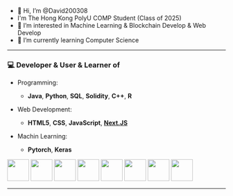 - 👋 Hi, I’m @David200308
- I'm The Hong Kong PolyU COMP Student (Class of 2025)
- 👀 I’m interested in Machine Learning & Blockchain Develop & Web Develop
- 🌱 I’m currently learning Computer Science

---

### 💻 Developer & User & Learner of
- Programming: 
  - **Java**, **Python**, **SQL**, **Solidity**, **C++**, **R**

- Web Development: 
  - **HTML5**, **CSS**, **JavaScript**, [**Next.JS**](https://nextjs.org/)

- Machin Learning:
  - **Pytorch**, **Keras**

<code><a href="https://www.java.com/" target="_blank"><img height="50" src="https://www.vectorlogo.zone/logos/java/java-horizontal.svg"></a></code>
<code><a href="https://www.python.org/" target="_blank"><img height="50" src="https://www.vectorlogo.zone/logos/python/python-ar21.svg"></a></code>
<code><a href="https://isocpp.org/" target="_blank"><img height="50" src="http://www.cplusplus.org/assets/images/b57c66566dd5286a036435b570d1740f.png"></a></code>
<code><a href="https://www.r-project.org/" target="_blank"><img height="50" src="https://www.vectorlogo.zone/logos/r-project/r-project-icon.svg"></a></code>
<code><a href="https://html.spec.whatwg.org/multipage/" target="_blank"><img height="50" src="https://www.vectorlogo.zone/logos/w3_html5/w3_html5-ar21.svg"></a></code> <code><a href="https://www.w3.org/Style/CSS/Overview.en.html" target="_blank"><img height="50" src="https://www.vectorlogo.zone/logos/w3_css/w3_css-ar21.svg"></a></code> 
<code><a href="https://www.javascript.com/" target="_blank"><img height="50" src="https://www.vectorlogo.zone/logos/javascript/javascript-ar21.svg"></a></code>
<code><a href="https://nextjs.org/" target="_blank"><img height="50" src="https://static-00.iconduck.com/assets.00/next-js-icon-512x512-zuauazrk.png"><i class="cib-next-js"></i></a></code>
 
---


<!---
David200308/David200308 is a ✨ special ✨ repository because its `README.md` (this file) appears on your GitHub profile.
You can click the Preview link to take a look at your changes.
--->
